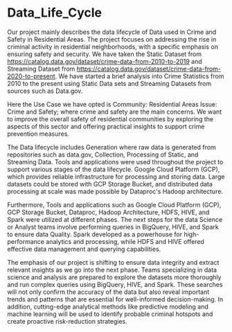# Data_Life_Cycle

Our project mainly describes the data lifecycle of Data used in Crime and Safety in Residential
Areas. The project focuses on addressing the rise in criminal activity in residential neighborhoods,
with a specific emphasis on ensuring safety and security. We have taken the Static Dataset from
https://catalog.data.gov/dataset/crime-data-from-2010-to-2019 and Streaming Dataset from
https://catalog.data.gov/dataset/crime-data-from-2020-to-present. We have started a brief
analysis into Crime Statistics from 2010 to the present using Static Data sets and Streaming Datasets
from sources such as Data.gov.

Here the Use Case we have opted is Community: Residential Areas Issue: Crime and Safety; where
crime and safety are the main concerns. We want to improve the overall safety of residential
communities by exploring the aspects of this sector and offering practical insights to support crime
prevention measures.

The Data lifecycle includes Generation where raw data is generated from repositories such as
data.gov, Collection, Processing of Static, and Streaming Data.
Tools and applications were used throughout the project to support various stages of the data
lifecycle. Google Cloud Platform (GCP), which provides reliable infrastructure for processing and
storing data. Large datasets could be stored with GCP Storage Bucket, and distributed data
processing at scale was made possible by Dataproc's Hadoop architecture. 

Furthermore, Tools and applications such as Google Cloud Platform (GCP), GCP Storage Bucket, Dataproc, Hadoop
Architecture, HDFS, HIVE, and Spark were utilized at different phases. The next steps for the data
Science or Analyst teams involve performing queries in BigQuery, HIVE, and Spark to ensure
data Quality. Spark developed as a powerhouse for high-performance analytics and processing,
while HDFS and HIVE offered effective data management and querying capabilities.

The emphasis of our project is shifting to ensure data integrity and extract relevant insights as we
go into the next phase. Teams specializing in data science and analysis are prepared to explore the
datasets more thoroughly and run complex queries using BigQuery, HIVE, and Spark. These
searches will not only confirm the accuracy of the data but also reveal important trends and patterns
that are essential for well-informed decision-making. In addition, cutting-edge analytical methods
like predictive modeling and machine learning will be used to identify probable criminal hotspots
and create proactive risk-reduction strategies.
